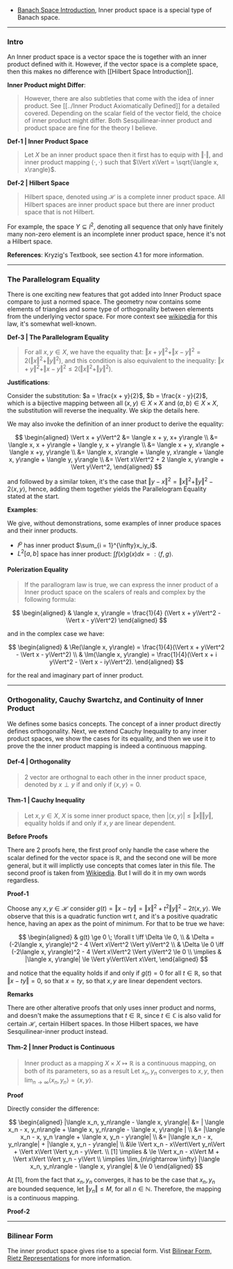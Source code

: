 - [Banach Space Introduction](Banach%20Space%20Introduction.md), Inner product space is a special type of Banach space. 


---
### **Intro**

An Inner product space is a vector space the is together with an inner product defined with it. However, if the vector space is a complete space, then this makes no difference with [[Hilbert Space Introduction]]. 

**Inner Product might Differ**: 

> However, there are also subtleties that come with the idea of inner product. See [[../Inner Product Axiomatically Defined]] for a detailed covered. Depending on the scalar field of the vector field, the choice of inner product might differ. Both Sesquilinear-inner product and product space are fine for the theory I believe. 


**Def-1 | Inner Product Space**

> Let $X$ be an inner product space then it first has to equip with $\Vert \cdot\Vert$, and inner product mapping $\langle \cdot, \cdot\rangle$ such that $\Vert x\Vert = \sqrt{\langle x, x\rangle}$. 


**Def-2 | Hilbert Space**
> Hilbert space, denoted using $\mathcal H$ is a complete inner product space. All Hilbert spaces are inner product space but there are inner product space that is not Hilbert. 

For example, the space $Y\subseteq l^2$, denoting all sequence that only have finitely many non-zero element is an incomplete inner product space, hence it's not a Hilbert space. 


**References**: 
Kryzig's Textbook, see section 4.1 for more information. 

---
### **The Parallelogram Equality**

There is one exciting new features that got added into Inner Product space compare to just a normed space. The geometry now contains some elements of triangles and some type of orthogonality between elements from the underlying vector space. For more context see [wikipedia](https://en.wikipedia.org/wiki/Parallelogram_law) for this law, it's somewhat well-known. 


**Def-3 | The Parallelogram Equality**
> For all $x, y \in X$, we have the equality that: $\Vert x + y\Vert^2 + \Vert x - y\Vert^2= 2(\Vert x\Vert^2 + \Vert y\Vert^2)$, and this condition is also equivalent to the inequality: 
> $\Vert x + y\Vert^2 + \Vert x - y\Vert^2 \le 2 (\Vert x\Vert^2 + \Vert y\Vert^2)$. 

**Justifications**: 

Consider the substitution: $a = \frac{x + y}{2}$, $b = \frac{x - y}{2}$, which is a bijective mapping between all $(x, y)\in X\times X$ and $(a, b)\in X\times X$, the substitution will reverse the inequality. We skip the details here. 

We may also invoke the definition of an inner product to derive the equality: 

$$
\begin{aligned}
    \Vert x + y\Vert^2  &= \langle x + y, x+ y\rangle
    \\
    &= \langle x, x + y\rangle + \langle y, x + y\rangle
    \\
    &= \langle x + y, x\rangle + \langle x +y, y\rangle
    \\
    &= \langle x, x\rangle + \langle y, x\rangle + \langle x, y\rangle + \langle y, y\rangle
    \\
    &= \Vert x\Vert^2 + 2 \langle x, y\rangle + \Vert y\Vert^2, 
\end{aligned}
$$

and followed by a similar token, it's the case that $\Vert y - x\Vert^2 = \Vert x\Vert^2 + \Vert y\Vert^2 - 2 \langle x, y\rangle$, hence, adding them together yields the Parallelogram Equality stated at the start. 

**Examples**: 

We give, without demonstrations, some examples of inner produce spaces and their inner products. 
- $l^p$ has inner product $\sum_{i = 1}^{\infty}x_iy_i$. 
- $L^2[a, b]$ space has inner product: $\int f(x)g(x)dx =: \langle f, g\rangle$. 

#### **Polerization Equality**

> If the parallogram law is true, we can express the inner product of a Inner product space on the scalers of reals and complex by the following formula: 

$$
\begin{aligned}
    & \langle x, y\rangle = \frac{1}{4} (\Vert x + y\Vert^2 - \Vert x - y\Vert^2) 
\end{aligned}
$$

and in the complex case we have: 

$$
\begin{aligned}
    & \Re(\langle x, y\rangle) = \frac{1}{4}(\Vert x + y\Vert^2 - \Vert x - y\Vert^2)
    \\
    & \Im(\langle x, y\rangle) = \frac{1}{4}(\Vert x + i y\Vert^2 - \Vert x - iy\Vert^2). 
\end{aligned}
$$

for the real and imaginary part of inner product. 


---
### **Orthogonality, Cauchy Swartchz, and Continuity of Inner Product**
We defines some basics concepts. The concept of a inner product directly defines orthogonality. Next, we extend Cauchy Inequality to any inner product spaces, we show the cases for its equality, and then we use it to prove the the inner product mapping is indeed a continuous mapping. 

#### **Def-4 | Orthogonality** 
> 2 vector are orthognal to each other in the inner product space, denoted by $x \perp y$ if and only if $\langle x, y\rangle= 0$. 

#### **Thm-1 | Cauchy Inequality**
> Let $x, y \in X$, $X$ is some inner product space, then $|\langle x, y\rangle| \le \Vert x\Vert \Vert y\Vert$, equality holds if and only if $x, y$ are linear dependent. 

**Before Proofs**

There are 2 proofs here, the first proof only handle the case where the scalar defined for the vector space is $\mathbb R$, and the second one will be more general, but it will implictly use concepts that comes later in this file. The second proof is taken from [Wikipedia](https://en.wikipedia.org/wiki/Cauchy%E2%80%93Schwarz_inequality#Proof_2). But I will do it in my own words regardless. 

**Proof-1**

Choose any $x, y \in \mathcal H$ consider $g(t) = \Vert x - ty\Vert = \Vert x\Vert^2 + t^2\Vert y\Vert^2 - 2t \langle x, y\rangle$. We observe that this is a quadratic function wrt $t$, and it's a positive quadratic hence, having an apex as the point of minimum. For that to be true we have: 

$$
\begin{aligned}
    & g(t) \ge 0 \; \forall t \iff \Delta \le 0, 
    \\
    & \Delta = (-2\langle x, y\rangle)^2 - 4 \Vert x\Vert^2 \Vert y\Vert^2 
    \\
    & \Delta \le 0 \iff (-2\langle x, y\rangle)^2 - 4 \Vert x\Vert^2 \Vert y\Vert^2 \le 0
    \\
    \implies & 
    |\langle x, y\rangle| \le \Vert y\Vert\Vert x\Vert, 
\end{aligned}
$$

and notice that the equality holds if and only if $g(t) = 0$ for all $t \in \mathbb R$, so that $\Vert x - ty\Vert = 0$, so that $x = ty$, so that $x,y$ are linear dependent vectors. 

**Remarks**

There are other alterative proofs that only uses inner product and norms, and doesn't make the assumeptions that $t\in \mathbb R$, since $t\in \mathbb C$ is also valid for certain $\mathcal H$, certain Hilbert spaces. In those Hilbert spaces, we have Sesquilinear-inner product instead. 

#### **Thm-2 | Inner Product is Continuous**

> Inner product as a mapping $X\times X \mapsto \mathbb R$ is a continuous mapping, on both of its parameters, so as a result Let $x_n, y_n$ converges to $x, y$, then $\lim_{n\rightarrow \infty} \langle x_n, y_n\rangle = \langle x, y\rangle$. 

**Proof**

Directly consider the difference: 

$$
\begin{aligned}
    |\langle x_n, y_n\rangle - \langle x, y\rangle|  
    &= 
    | \langle x_n - x, y_n\rangle
    + \langle x, y_n\rangle - \langle x, y\rangle |
    \\
    &= 
    |\langle x_n - x, y_n \rangle + \langle x, y_n - y\rangle|
    \\
    &= 
    |\langle  x_n - x, y_n\rangle| + 
    |\langle x, y_n - y\rangle|
    \\
    &\le \Vert x_n - x\Vert\Vert y_n\Vert + \Vert x\Vert \Vert y_n - y\Vert. 
    \\
    [1] \implies &
    \le \Vert x_n - x\Vert M + \Vert x\Vert \Vert y_n - y\Vert
    \\
    \implies 
    \lim_{n\rightarrow \infty} |\langle x_n, y_n\rangle - \langle x, y\rangle| 
    & \le 0
\end{aligned}
$$

At \[1\], from the fact that $x_n, y_n$ converges, it has to be the case that $x_n, y_n$ are bounded sequence, let $\Vert y_n\Vert \le M$, for all $n\in \mathbb N$. Therefore, the mapping is a continuous mapping. 

**Proof-2**



---
### **Bilinear Form**

The inner product space gives rise to a special form. Vist [Bilinear Form, Rietz Representations](../Bilinear%20Form,%20Rietz%20Representations.md) for more information. 
